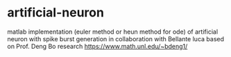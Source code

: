 # artificial-neuron
matlab implementation (euler method or heun method for ode) of artificial neuron with spike burst generation
in collaboration with Bellante luca
based on Prof. Deng Bo research https://www.math.unl.edu/~bdeng1/
